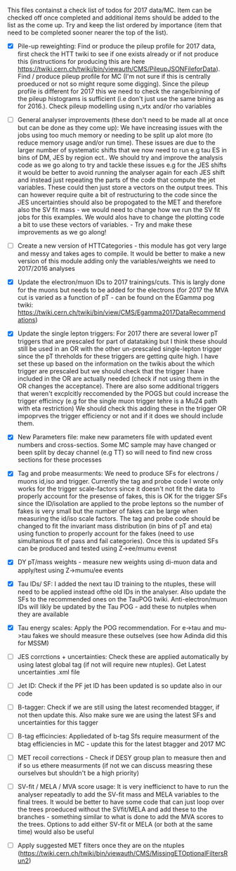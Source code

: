 This files containst a check list of todos for 2017 data/MC. Item can be checked off once completed and additional items should be added to the list as the come up. Try and keep the list ordered by importance (item that need to be completed sooner nearer the top of the list).

- [x] Pile-up reweighting: Find or produce the pileup profile for 2017 data, first check the HTT twiki to see if one exists already or if not produce this (instructions for producing this are here https://twiki.cern.ch/twiki/bin/viewauth/CMS/PileupJSONFileforData). Find / produce pileup profile for MC (I'm not sure if this is centrally proeduced or not so might requre some digging). Since the pileup profile is different for 2017 this we need to check the range/binning of the pileup histograms is sufficient (i.e don't just use the same bining as for 2016.). Check pileup modelling using n_vtx and/or rho variables

- [ ] General analyser improvements (these don't need to be made all at once but can be done as they come up): We have increasing issues with the jobs using too much memory or needing to be split up alot more (to reduce memory usage and/or run time). These issues are due to the larger number of systematic shifts that we now need to run e.g tau ES in bins of DM, JES by region ect.. We should try and improve the analysis code as we go along to try and tackle these issues e.g for the JES shifts it would be better to avoid running the analyser again for each JES shift and instead just repeating the parts of the code that compute the jet variables. These could then just store a vectors on the output trees. This can however require quite a bit of restructuring to the code since the JES uncertainties should also be propogated to the MET and therefore also the SV fit mass - we would need to change how we run the SV fit jobs for this examples. We would alos have to change the plotting code a bit to use these vectors of variables. - Try and make these improvements as we go along!

- [ ] Create a new version of HTTCategories - this module has got very large and messy and takes ages to compile. It would be better to make a new version of this module adding only the variables/weights we need to 2017/2016 analyses

- [x] Update the electron/muon IDs to 2017 trainings/cuts. This is largly done for the muons but needs to be added for the electrons (for 2017 the MVA cut is varied as a function of pT - can be found on the EGamma pog twiki: https://twiki.cern.ch/twiki/bin/view/CMS/Egamma2017DataRecommendations)

- [x] Update the single lepton triggers: For 2017 there are several lower pT triggers that are prescaled for part of datataking but I think these should still be used in an OR with the other un-prescaled single-lepton trigger since the pT threholds for these triggers are getting quite high. I have set these up based on the information on the twikis about the which trigger are prescaled but we should check that the trigger I have included in the OR are actually needed (check if not using them in the OR changes the acceptance). There are also some additional triggers that weren't excplcitly reccomended by the POGS but could increase the trigger efficincy (e.g for the single muon trigger tehre is a Mu24 path with eta restriction) We should check this adding these in the trigger OR impoprves the trigger efficiency or not and if it does we should include them.

- [x] New Parameters file: make new parameters file with updated event numbers and cross-sectios. Some MC sample may have changed or been split by decay channel (e.g TT) so will need to find new cross sections for these processes

- [x] Tag and probe measurments: We need to produce SFs for electrons / muons id,iso and trigger. Currently the tag and probe code I wrote only works for the trigger scale-factors since it doesn't not fit the data to properly account for the presense of fakes, this is OK for the trigger SFs since the ID/isolation are applied to the probe leptons so the number of fakes is very small but the number of fakes can be large when measuring the id/iso scale factors. The tag and probe code should be changed to fit the invariant mass distribution (in bins of pT and eta) using function to properly account for the fakes (need to use simultanious fit of pass and fail categories). Once this is updated SFs can be produced and tested using Z->ee/mumu evenst 

- [x] DY pT/mass weights - measure new weights using di-muon data and apply/test using Z->mumu/ee events

- [x] Tau IDs/ SF: I added the next tau ID training to the ntuples, these will need to be applied instead ofthe old IDs in the analyser. Also update the SFs to the recommended ones on the TauPOG twiki. Anti-electron/muon IDs will likly be updated by the Tau POG - add these to nutples when they are available

- [x] Tau energy scales: Apply the POG recommendation. For e->tau and mu->tau fakes we should measure these outselves (see how Adinda did this for MSSM)

- [ ] JES corrctions + uncertainties: Check these are applied automatically by using latest global tag (if not will require new ntuples). Get Latest uncertainties .xml file

- [ ] Jet ID: Check if the PF jet ID has been updated is so update also in our code

- [ ] B-tagger: Check if we are still using the latest recomended btagger, if not then update this. Also make sure we are using the latest SFs and uncertainties for this tagger

- [ ] B-tag efficincies: Appliedated of b-tag Sfs require measurment of the btag efficiencies in MC - update this for the latest btagger and 2017 MC

- [ ] MET recoil corrections - Check if DESY group plan to measure then and if so us ethere measurments (if not we can discuss measring these ourselves but shouldn't be a high priority)

- [ ] SV-fit / MELA / MVA score usage: It is very inefficienct to have to run the analyser repeatadly to add the SV-fit mass and MELA variables to the final trees. It would be better to have some code that can just loop over the trees proeduced without the SVfit/MELA and add these to the branches - something similar to what is done to add the MVA scores to the trees. Options to add either SV-fit or MELA (or both at the same time) would also be useful

- [ ] Apply suggested MET filters once they are on the ntuples (https://twiki.cern.ch/twiki/bin/viewauth/CMS/MissingETOptionalFiltersRun2)
